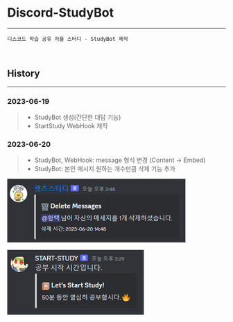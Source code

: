 # Discord-StudyBot

---

```
디스코드 학습 공유 자율 스터디 - StudyBot 제작
```

<br>

## History

---

### 2023-06-19
> - StudyBot 생성(간단한 대답 기능)
> - StartStudy WebHook 제작

### 2023-06-20 
> - StudyBot, WebHook: message 형식 변경 (Content -> Embed) 
> - StudyBot: 본인 메시지 원하는 개수만큼 삭제 기능 추가

![StudyBot](img/dicobot1.png)

![WebHook](img/dicobot2.png)